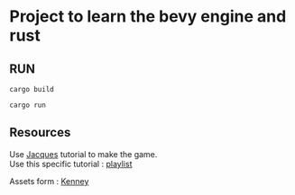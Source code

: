 # Project to learn the bevy engine and rust  

## RUN  

```cargo build```

```cargo run```

## Resources

Use [Jacques](https://www.youtube.com/@jacques-dev) tutorial to make the game.  
Use this specific tutorial : [playlist](https://www.youtube.com/playlist?list=PLVnntJRoP85JHGX7rGDu6LaF3fmDDbqyd)  

Assets form : [Kenney](https://www.kenney.nl/assets)


